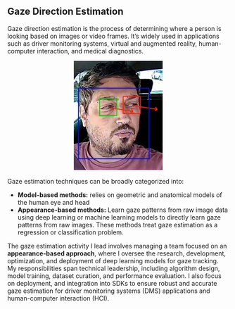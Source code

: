 
## Gaze Direction Estimation ##


Gaze direction estimation is the process of determining where a person is looking based on images or video frames. It’s widely used in applications such as driver monitoring systems, virtual and augmented reality, human-computer interaction, and medical diagnostics.

<div style="text-align: center;">
  <img src="images/gaze_estimation_page_driver_image.png?raw=true" width="40%" height="40%"/>
</div>

Gaze estimation techniques can be broadly categorized into:

+ **Model-based methods:** relies on geometric and anatomical models of the human eye and head 
+ **Appearance-based methods:** Learn gaze patterns from raw image data using deep learning or machine learning models to directly learn gaze patterns from raw images. These methods treat gaze estimation as a regression or classification problem.
  
The gaze estimation activity I lead involves managing a team focused on an **appearance-based approach**, where I oversee the research, development, optimization, and deployment of deep learning models for gaze tracking. My responsibilities span technical leadership, including algorithm design, model training, dataset curation, and performance evaluation. I also focus on deployment, and integration into SDKs to ensure robust and accurate gaze estimation for driver monitoring systems (DMS) applications and human-computer interaction (HCI).  

